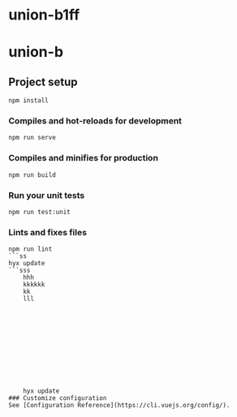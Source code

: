 # union-b1ff

# union-b
## Project setup
```
npm install
```

### Compiles and hot-reloads for development
```
npm run serve
```

### Compiles and minifies for production
```
npm run build
```

### Run your unit tests
```
npm run test:unit
```

### Lints and fixes files
````
npm run lint
```ss
hyx update
​```sss
    hhh
    kkkkkk
    kk
    lll
    
    
    
    
    
    
    
    
    
    
    
    
    hyx update
### Customize configuration
See [Configuration Reference](https://cli.vuejs.org/config/).

````